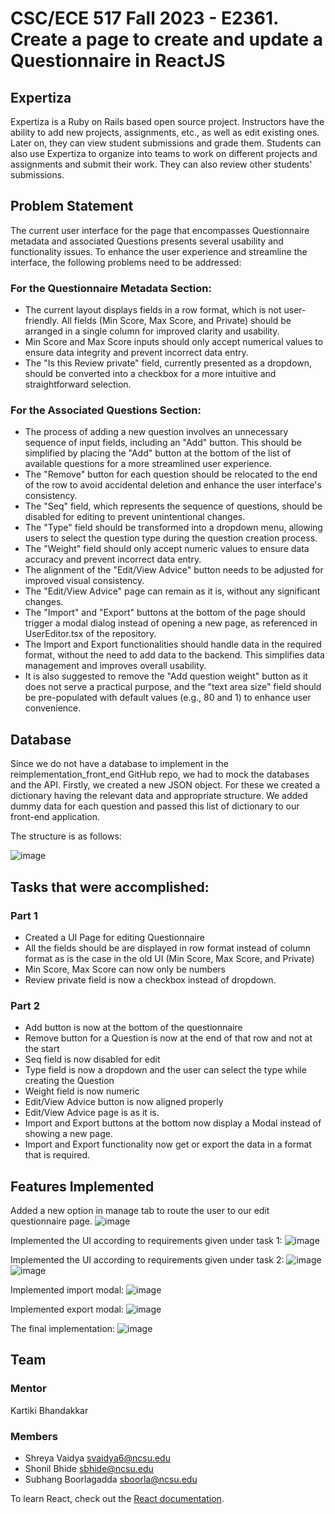 # CSC/ECE 517 Fall 2023 - E2361. Create a page to create and update a Questionnaire in ReactJS

## Expertiza
Expertiza is a Ruby on Rails based open source project. Instructors have the ability to add new projects, assignments, etc., as well as edit existing ones. Later on, they can view student submissions and grade them. Students can also use Expertiza to organize into teams to work on different projects and assignments and submit their work. They can also review other students' submissions.

## Problem Statement
The current user interface for the page that encompasses Questionnaire metadata and associated Questions presents several usability and functionality issues. To enhance the user experience and streamline the interface, the following problems need to be addressed:

### For the Questionnaire Metadata Section:

- The current layout displays fields in a row format, which is not user-friendly. All fields (Min Score, Max Score, and Private) should be arranged in a single column for improved clarity and usability.
- Min Score and Max Score inputs should only accept numerical values to ensure data integrity and prevent incorrect data entry.
- The "Is this Review private" field, currently presented as a dropdown, should be converted into a checkbox for a more intuitive and straightforward selection.

### For the Associated Questions Section:
- The process of adding a new question involves an unnecessary sequence of input fields, including an "Add" button. This should be simplified by placing the "Add" button at the bottom of the list of available questions for a more streamlined user experience.
- The "Remove" button for each question should be relocated to the end of the row to avoid accidental deletion and enhance the user interface's consistency.
- The "Seq" field, which represents the sequence of questions, should be disabled for editing to prevent unintentional changes.
- The "Type" field should be transformed into a dropdown menu, allowing users to select the question type during the question creation process.
- The "Weight" field should only accept numeric values to ensure data accuracy and prevent incorrect data entry.
- The alignment of the "Edit/View Advice" button needs to be adjusted for improved visual consistency.
- The "Edit/View Advice" page can remain as it is, without any significant changes.
- The "Import" and "Export" buttons at the bottom of the page should trigger a modal dialog instead of opening a new page, as referenced in UserEditor.tsx of the repository.
- The Import and Export functionalities should handle data in the required format, without the need to add data to the backend. This simplifies data management and improves overall usability.
- It is also suggested to remove the "Add question weight" button as it does not serve a practical purpose, and the "text area size" field should be pre-populated with default values (e.g., 80 and 1) to enhance user convenience.

## Database
Since we do not have a database to implement in the reimplementation_front_end GitHub repo, we had to mock the databases and the API. Firstly, we created a new JSON object. For these we created a dictionary having the relevant data and appropriate structure. We added dummy data for each question and passed this list of dictionary to our front-end application.

The structure is as follows:

![image](https://github.com/subhang51011/reimplementation-front-end/assets/56782318/1f2623c5-21ca-4f2e-9631-e9026a432e52)

## Tasks that were accomplished:

### Part 1

- Created a UI Page for editing Questionnaire
- All the fields should be are displayed in row format instead of column format as is the case in the old UI (Min Score, Max Score, and Private)
- Min Score, Max Score can now only be numbers
- Review private field is now a checkbox instead of dropdown.

### Part 2

- Add button is now at the bottom of the questionnaire
- Remove button for a Question is now at the end of that row and not at the start
- Seq field is now disabled for edit
- Type field is now a dropdown and the user can select the type while creating the Question
- Weight field is now numeric
- Edit/View Advice button is now aligned properly
- Edit/View Advice page is as it is.
- Import and Export buttons at the bottom now display a Modal instead of showing a new page.
- Import and Export functionality now get or export the data in a format that is required.

## Features Implemented
Added a new option in manage tab to route the user to our edit questionnaire page.
![image](https://github.com/subhang51011/reimplementation-front-end/assets/56782318/69c8c0d4-cc61-4100-a9f9-82cbe286013a)


Implemented the UI according to requirements given under task 1:
![image](https://github.com/subhang51011/reimplementation-front-end/assets/56782318/f39579f0-774e-4c5d-8c64-587111c06b36)


Implemented the UI according to requirements given under task 2:
![image](https://github.com/subhang51011/reimplementation-front-end/assets/56782318/d1bafff1-9c73-4e6c-8847-7230f9e15e54)
![image](https://github.com/subhang51011/reimplementation-front-end/assets/56782318/c7dc72f5-5b2b-44de-919d-f672a2355abb)

Implemented import modal:
![image](https://github.com/subhang51011/reimplementation-front-end/assets/56782318/b6070758-3a91-4445-8708-6d3d59566808)


Implemented export modal:
![image](https://github.com/subhang51011/reimplementation-front-end/assets/56782318/3520d73c-f3f7-4052-8aac-9c2f443be7da)


The final implementation:
![image](https://github.com/subhang51011/reimplementation-front-end/assets/56782318/0ca2ffcc-a960-4518-b351-479d01e6c827)


## Team
### Mentor
Kartiki Bhandakkar

### Members
- Shreya Vaidya <svaidya6@ncsu.edu>
- Shonil Bhide <sbhide@ncsu.edu>
- Subhang Boorlagadda <sboorla@ncsu.edu>

To learn React, check out the [React documentation](https://reactjs.org/).
